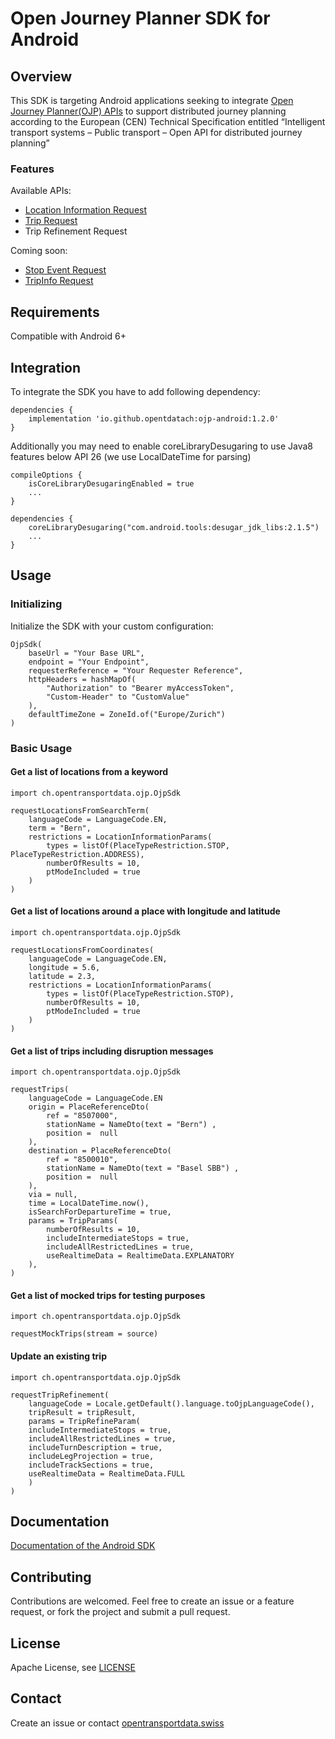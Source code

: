 # Open Journey Planner SDK for Android

## Overview
This SDK is targeting Android applications seeking to integrate [Open Journey Planner(OJP) APIs](https://github.com/openTdataCH/ojp-android/) to support distributed journey planning according to the European (CEN) Technical Specification entitled “Intelligent transport systems – Public transport – Open API for distributed journey planning”

### Features
Available APIs:
- [Location Information Request](https://opentransportdata.swiss/it/cookbook/ojplocationinformationrequest-ojp-2/)
- [Trip Request](https://opentransportdata.swiss/en/cookbook/ojptriprequest/)
- Trip Refinement Request

Coming soon:
- [Stop Event Request](https://opentransportdata.swiss/en/cookbook/ojp-stopeventservice/)
- [TripInfo Request](https://opentransportdata.swiss/en/cookbook/ojptripinforequest/)

## Requirements
Compatible with Android 6+

## Integration
To integrate the SDK you have to add following dependency:
```
dependencies {
    implementation 'io.github.opentdatach:ojp-android:1.2.0'
}
```
Additionally you may need to enable coreLibraryDesugaring to use Java8 features below API 26 (we use LocalDateTime for parsing)
```
compileOptions {
    isCoreLibraryDesugaringEnabled = true
    ...
}

dependencies {
    coreLibraryDesugaring("com.android.tools:desugar_jdk_libs:2.1.5")
    ...
}
```

## Usage
### Initializing
Initialize the SDK with your custom configuration:
```
OjpSdk(
    baseUrl = "Your Base URL",
    endpoint = "Your Endpoint",
    requesterReference = "Your Requester Reference",
    httpHeaders = hashMapOf(
    	"Authorization" to "Bearer myAccessToken",
    	"Custom-Header" to "CustomValue"
    ),
    defaultTimeZone = ZoneId.of("Europe/Zurich")
)   
```
### Basic Usage
#### Get a list of locations from a keyword
```
import ch.opentransportdata.ojp.OjpSdk

requestLocationsFromSearchTerm(
    languageCode = LanguageCode.EN,
    term = "Bern",
    restrictions = LocationInformationParams(
        types = listOf(PlaceTypeRestriction.STOP, PlaceTypeRestriction.ADDRESS),
        numberOfResults = 10,
        ptModeIncluded = true
    )
)                
```

#### Get a list of locations around a place with longitude and latitude
```
import ch.opentransportdata.ojp.OjpSdk

requestLocationsFromCoordinates(
    languageCode = LanguageCode.EN,
    longitude = 5.6,
    latitude = 2.3,
    restrictions = LocationInformationParams(
        types = listOf(PlaceTypeRestriction.STOP),
        numberOfResults = 10,
        ptModeIncluded = true
    )
)      
```

#### Get a list of trips including disruption messages
```
import ch.opentransportdata.ojp.OjpSdk

requestTrips(
    languageCode = LanguageCode.EN
    origin = PlaceReferenceDto(
        ref = "8507000",
        stationName = NameDto(text = "Bern") ,
        position =  null
    ),
    destination = PlaceReferenceDto(
        ref = "8500010",
        stationName = NameDto(text = "Basel SBB") ,
        position =  null
    ),
    via = null,
    time = LocalDateTime.now(),
    isSearchForDepartureTime = true,
    params = TripParams(
        numberOfResults = 10,
        includeIntermediateStops = true,
        includeAllRestrictedLines = true,
        useRealtimeData = RealtimeData.EXPLANATORY
    ),
)     
```

#### Get a list of mocked trips for testing purposes 
```
import ch.opentransportdata.ojp.OjpSdk

requestMockTrips(stream = source)
```

#### Update an existing trip
```
import ch.opentransportdata.ojp.OjpSdk

requestTripRefinement(
    languageCode = Locale.getDefault().language.toOjpLanguageCode(),
    tripResult = tripResult,
    params = TripRefineParam(
    includeIntermediateStops = true,
    includeAllRestrictedLines = true,
    includeTurnDescription = true,
    includeLegProjection = true,
    includeTrackSections = true,
    useRealtimeData = RealtimeData.FULL
    )
)
```

## Documentation
[Documentation of the Android SDK](https://opentdatach.github.io/ojp-android/)

## Contributing
Contributions are welcomed. Feel free to create an issue or a feature request, or fork the project and submit a pull request.

## License
Apache License, see [LICENSE](./LICENSE)

## Contact
Create an issue or contact [opentransportdata.swiss](https://opentransportdata.swiss/en/contact-2/)